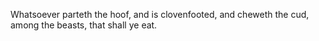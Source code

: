 Whatsoever parteth the hoof, and is clovenfooted, and cheweth the cud, among the beasts, that shall ye eat.
